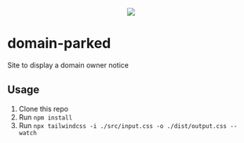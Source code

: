 <p align="center">
    <img src="https://github.com/Slynite/website/blob/master/slynite-logo.png">
</p>

# domain-parked
Site to display a domain owner notice

## Usage
1. Clone this repo
2. Run `npm install`
3. Run `npx tailwindcss -i ./src/input.css -o ./dist/output.css --watch`
